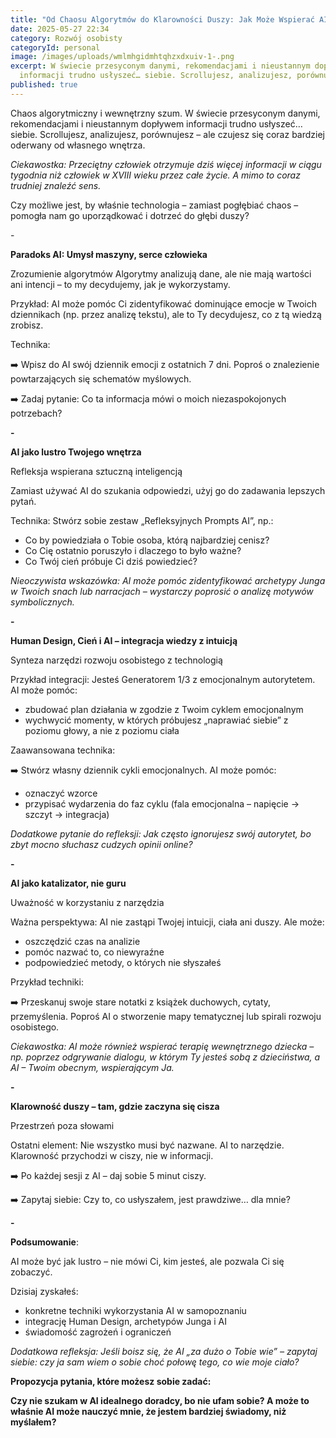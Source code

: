 ```yaml
---
title: "Od Chaosu Algorytmów do Klarowności Duszy: Jak Może Wspierać AI."
date: 2025-05-27 22:34
category: Rozwój osobisty
categoryId: personal
image: /images/uploads/wmlmhgidmhtqhzxdxuiv-1-.png
excerpt: W świecie przesyconym danymi, rekomendacjami i nieustannym dopływem
  informacji trudno usłyszeć… siebie. Scrollujesz, analizujesz, porównujesz...
published: true
---
```

Chaos algorytmiczny i wewnętrzny szum. W świecie przesyconym danymi, rekomendacjami i nieustannym dopływem informacji trudno usłyszeć… siebie. Scrollujesz, analizujesz, porównujesz – ale czujesz się coraz bardziej oderwany od własnego wnętrza.

*Ciekawostka: Przeciętny człowiek otrzymuje dziś więcej informacji w ciągu tygodnia niż człowiek w XVIII wieku przez całe życie. A mimo to coraz trudniej znaleźć sens.*

Czy możliwe jest, by właśnie technologia – zamiast pogłębiać chaos – pomogła nam go uporządkować i dotrzeć do głębi duszy?

\-

**Paradoks AI: Umysł maszyny, serce człowieka**

Zrozumienie algorytmów Algorytmy analizują dane, ale nie mają wartości ani intencji – to my decydujemy, jak je wykorzystamy.

Przykład: AI może pomóc Ci zidentyfikować dominujące emocje w Twoich dziennikach (np. przez analizę tekstu), ale to Ty decydujesz, co z tą wiedzą zrobisz.

Technika:

➡️ Wpisz do AI swój dziennik emocji z ostatnich 7 dni. Poproś o znalezienie powtarzających się schematów myślowych. 

➡️ Zadaj pytanie: Co ta informacja mówi o moich niezaspokojonych potrzebach?

**\-**

**AI jako lustro Twojego wnętrza**

Refleksja wspierana sztuczną inteligencją

Zamiast używać AI do szukania odpowiedzi, użyj go do zadawania lepszych pytań.

Technika: Stwórz sobie zestaw „Refleksyjnych Prompts AI”, np.:

* Co by powiedziała o Tobie osoba, którą najbardziej cenisz?
* Co Cię ostatnio poruszyło i dlaczego to było ważne?
* Co Twój cień próbuje Ci dziś powiedzieć?

*Nieoczywista wskazówka: AI może pomóc zidentyfikować archetypy Junga w Twoich snach lub narracjach – wystarczy poprosić o analizę motywów symbolicznych.*

**\-**

**Human Design, Cień i AI – integracja wiedzy z intuicją**

Synteza narzędzi rozwoju osobistego z technologią

Przykład integracji: Jesteś Generatorem 1/3 z emocjonalnym autorytetem. AI może pomóc:

* zbudować plan działania w zgodzie z Twoim cyklem emocjonalnym
* wychwycić momenty, w których próbujesz „naprawiać siebie” z poziomu głowy, a nie z poziomu ciała

Zaawansowana technika: 

➡️ Stwórz własny dziennik cykli emocjonalnych. AI może pomóc:

* oznaczyć wzorce
* przypisać wydarzenia do faz cyklu (fala emocjonalna – napięcie → szczyt → integracja)

*Dodatkowe pytanie do refleksji: Jak często ignorujesz swój autorytet, bo zbyt mocno słuchasz cudzych opinii online?*

**\-**

**AI jako katalizator, nie guru**

Uważność w korzystaniu z narzędzia

Ważna perspektywa: AI nie zastąpi Twojej intuicji, ciała ani duszy. Ale może:

* oszczędzić czas na analizie
* pomóc nazwać to, co niewyraźne
* podpowiedzieć metody, o których nie słyszałeś

Przykład techniki: 

➡️ Przeskanuj swoje stare notatki z książek duchowych, cytaty, przemyślenia. Poproś AI o stworzenie mapy tematycznej lub spirali rozwoju osobistego.

*Ciekawostka: AI może również wspierać terapię wewnętrznego dziecka – np. poprzez odgrywanie dialogu, w którym Ty jesteś sobą z dzieciństwa, a AI – Twoim obecnym, wspierającym Ja.*

**\-**

**Klarowność duszy – tam, gdzie zaczyna się cisza**

Przestrzeń poza słowami

Ostatni element: Nie wszystko musi być nazwane. AI to narzędzie. Klarowność przychodzi w ciszy, nie w informacji. 

➡️ Po każdej sesji z AI – daj sobie 5 minut ciszy. 

➡️ Zapytaj siebie: Czy to, co usłyszałem, jest prawdziwe… dla mnie?

**\-**

**Podsumowanie**:

AI może być jak lustro – nie mówi Ci, kim jesteś, ale pozwala Ci się zobaczyć.

Dzisiaj zyskałeś:

* konkretne techniki wykorzystania AI w samopoznaniu
* integrację Human Design, archetypów Junga i AI
* świadomość zagrożeń i ograniczeń

*Dodatkowa refleksja: Jeśli boisz się, że AI „za dużo o Tobie wie” – zapytaj siebie: czy ja sam wiem o sobie choć połowę tego, co wie moje ciało?*

**Propozycja pytania, które możesz sobie zadać:**

**Czy nie szukam w AI idealnego doradcy, bo nie ufam sobie? A może to właśnie AI może nauczyć mnie, że jestem bardziej świadomy, niż myślałem?**
